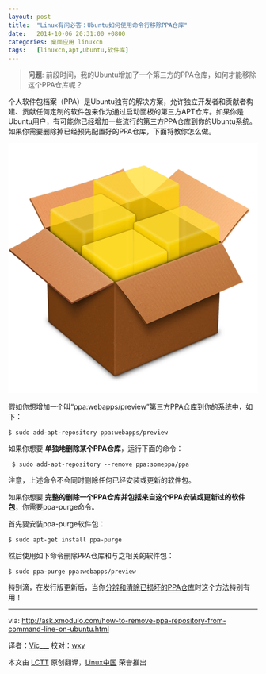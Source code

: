 ```yaml
---
layout: post
title:	"Linux有问必答：Ubuntu如何使用命令行移除PPA仓库"
date:	2014-10-06 20:31:00 +0800 
categories:	桌面应用 linuxcn 
tags:	[linuxcn,apt,Ubuntu,软件库]
---
```




> 
> **问题**: 前段时间，我的Ubuntu增加了一个第三方的PPA仓库，如何才能移除这个PPA仓库呢？
> 
> 
> 


个人软件包档案（PPA）是Ubuntu独有的解决方案，允许独立开发者和贡献者构建、贡献任何定制的软件包来作为通过启动面板的第三方APT仓库。如果你是Ubuntu用户，有可能你已经增加一些流行的第三方PPA仓库到你的Ubuntu系统。如果你需要删除掉已经预先配置好的PPA仓库，下面将教你怎么做。


![](/Asserts/Images/album/201410/06/203205iygu9u7wy0srvofu.png)


假如你想增加一个叫“ppa:webapps/preview”第三方PPA仓库到你的系统中，如下：



```
$ sudo add-apt-repository ppa:webapps/preview

```

如果你想要 **单独地删除某个PPA仓库**，运行下面的命令：



```
 $ sudo add-apt-repository --remove ppa:someppa/ppa 

```

注意，上述命令不会同时删除任何已经安装或更新的软件包。


如果你想要 **完整的删除一个PPA仓库并包括来自这个PPA安装或更新过的软件包**，你需要ppa-purge命令。


首先要安装ppa-purge软件包：



```
$ sudo apt-get install ppa-purge 

```

然后使用如下命令删除PPA仓库和与之相关的软件包：



```
$ sudo ppa-purge ppa:webapps/preview 

```

特别滴，在发行版更新后，当你[分辨和清除已损坏的PPA仓库](http://ask.xmodulo.com/find-remove-obsolete-ppa-repositories-ubuntu.html)时这个方法特别有用！




---


via: <http://ask.xmodulo.com/how-to-remove-ppa-repository-from-command-line-on-ubuntu.html>


译者：[Vic\_\_\_](http://www.vicyu.net) 校对：[wxy](https://github.com/wxy)


本文由 [LCTT](https://github.com/LCTT/TranslateProject) 原创翻译，[Linux中国](http://linux.cn/) 荣誉推出
